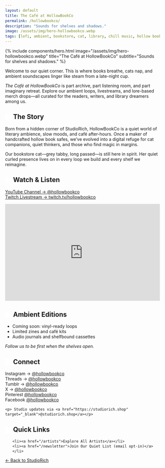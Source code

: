 ```yaml
---
layout: default
title: The Café at HollowBookCo
permalink: /hollowbookco/
description: "Sounds for shelves and shadows."
image: /assets/img/hero-hollowbookco.webp
tags: [lofi, ambient, bookstore, cat, library, chill music, hollow book, HollowBookCo, StudioRich]
---
```



{% include components/hero.html image="/assets/img/hero-hollowbookco.webp" title="The Café at HollowBookCo"
  subtitle="Sounds for shelves and shadows." %}


<div class="container-text">


<section class="cafe-intro">
  <p>Welcome to our quiet corner. This is where books breathe, cats nap, and ambient soundscapes linger like steam from a late-night cup.</p>
  <p><em>The Café at HollowBookCo</em> is part archive, part listening room, and part imaginary retreat. Explore our ambient loops, livestreams, and lore-based merch drops—all curated for the readers, writers, and library dreamers among us.</p>
</section>

<section class="cafe-section">
  <h2><img src="/assets/icons/hollow-book.svg" alt="Headphones icon" style="width: 1em; vertical-align: middle;" /> The Story</h2>
  <p>Born from a hidden corner of StudioRich, HollowBookCo is a quiet world of literary ambience, slow moods, and café after-hours. Once a maker of handcrafted hollow book safes, we’ve evolved into a digital refuge for cat companions, quiet thinkers, and those who find magic in margins.</p>
  <p>Our bookstore cat—grey tabby, long passed—is still here in spirit. Her quiet curled presence lives on in every loop we build and every shelf we reimagine.</p>
</section>

<section class="cafe-section">
  <h2><img src="/assets/icons/headphones.svg" alt="Headphones icon" style="width: 1em; vertical-align: middle;" /> Watch & Listen</h2>
  <p><a href="https://www.youtube.com/@hollowbookco" target="_blank">YouTube Channel → @hollowbookco</a><br>
     <a href="https://twitch.tv/hollowbookco" target="_blank">Twitch Livestream → twitch.tv/hollowbookco</a></p>

  <div class="video-embed">
    <iframe width="100%" height="315" src="https://www.youtube.com/embed/TDQEiZYz7jg?si=0iONOwX3k0YVh6kF" title="YouTube video player" frameborder="0" allow="accelerometer; autoplay; clipboard-write; encrypted-media; gyroscope; picture-in-picture; web-share" referrerpolicy="strict-origin-when-cross-origin" allowfullscreen></iframe>
  </div>
</section>

<section class="cafe-section">
  <h2><img src="/assets/icons/record.svg" alt="Headphones icon" style="width: 1em; vertical-align: middle;" /> Ambient Editions</h2>
  <ul>
    <li>Coming soon: vinyl-ready loops</li>
    <li>Limited zines and café kits</li>
    <li>Audio journals and shelfbound cassettes</li>
  </ul>
  <p><em>Follow us to be first when the shelves open.</em></p>
</section>

<section class="cafe-section">
  <h2><img src="/assets/icons/radio.svg" alt="Headphones icon" style="width: 1em; vertical-align: middle;" />  Connect</h2>
<p>
  Instagram → <a href="https://www.instagram.com/hollowbookco" target="_blank">@hollowbookco</a><br>
  Threads → <a href="https://www.threads.net/@hollowbookco" target="_blank">@hollowbookco</a><br>
  Tumblr → <a href="https://hollowbookco.tumblr.com" target="_blank">@hollowbookco</a><br>
  X → <a href="https://x.com/hollowbookco" target="_blank">@hollowbookco</a><br>
  Pinterest <a href="https://www.pinterest.com/hollowbookco/">@hollowbookco</a><br>
  Facebook <a href="https://www.facebook.com/HollowBookCo">@hollowbookco</a><br>



</p>



    <p> Studio updates via <a href="https://studiorich.shop" target="_blank">@studiorich.shop</a></p>
</section>

<section class="cafe-section">
  <h2><img src="/assets/icons/heart.svg" alt="Headphones icon" style="width: 1em; vertical-align: middle;" />  Quick Links</h2>
  <ul>
   
    <li><a href="/artists">Explore All Artists</a></li>
    <li><a href="/newsletter">Join Our Quiet List (email opt-in)</a></li>
  </ul>
   <p><a href="/">← Back to StudioRich</a></p>
</section>


  <!-- All your page or post content goes here -->
</div>